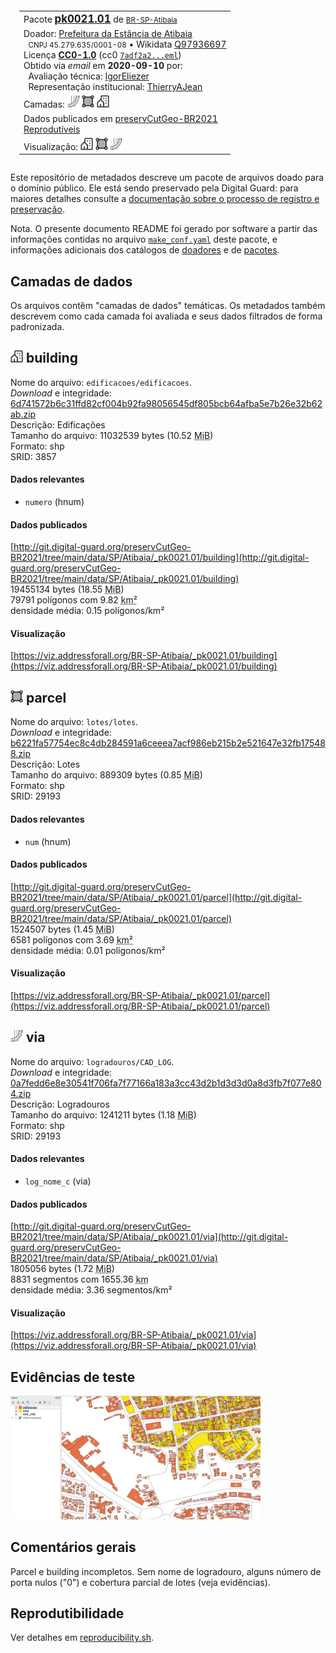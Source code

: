 <aside>
<table align="right" style="padding: 1em">
<tr><td>Pacote <a target="_git" title="link canônico para o git deste pacote" href="http://git.digital-guard.org/preserv-BR/blob/main/data/SP/Atibaia/_pk0021.01"><big><b>pk0021.01</b></big></a> de <small><a target="_osmcodes" title="Jurisdição" href="https://osm.codes/BR-SP-Atibaia">BR-SP-Atibaia</a></small>
</td></tr>
<tr><td>
Doador: <a rel="external" target="_doador" href="http://www.prefeituradeatibaia.com.br/">Prefeitura da Estância de Atibaia</a>
<br/>&nbsp; <small>CNPJ 45.279.635/0001-08</small> • Wikidata <a rel="external" target="_doador" title="link descritor Wikidata do doador" href="https://www.wikidata.org/wiki/Q97936697">Q97936697</a></small><br/>
Licença <a rel="external" target="_doador" href="https://creativecommons.org/publicdomain/zero/1.0/"><b>CC0-1.0</b></a> (cc0 <a title="SHA256 7adf2a2ec5348c05db9a52eedccdfb065352d363ff617d6167cf6202e30ee4af.eml" href="http://dl.digital-guard.org/7adf2a2ec5348c05db9a52eedccdfb065352d363ff617d6167cf6202e30ee4af.eml"><code>7adf2a2...eml</code></a>)<br/>
Obtido via <i>email</i> em <b>2020-09-10</b> por:
<br/>&nbsp; Avaliação técnica: <a rel="external" target="_gitPerson" title="usuário Git" href="https://github.com/IgorEliezer">IgorEliezer</a>
<br/>&nbsp; Representação institucional: <a rel="external" target="_gitPerson" title="usuário Git" href="https://github.com/ThierryAJean">ThierryAJean</a><br/>
</td></tr>
<tr><td>Camadas: <a title="via" href="#-via"><img src="https://raw.githubusercontent.com/digital-guard/preserv/main/docs/assets/layerIcon-via.png" alt="via" width="20"/></a> <a title="parcel" href="#-parcel"><img src="https://raw.githubusercontent.com/digital-guard/preserv/main/docs/assets/layerIcon-parcel.png" alt="parcel" width="20"/></a> <a title="building" href="#-building"><img src="https://raw.githubusercontent.com/digital-guard/preserv/main/docs/assets/layerIcon-building.png" alt="building" width="20"/></a> </td></tr>
<tr><td>Dados publicados em <a href="http://git.digital-guard.org/preservCutGeo-BR2021/tree/main/data/SP/Atibaia/_pk0021.01">preservCutGeo-BR2021</a><br/><a href="#reprodutibilidade">Reprodutíveis</a></td></tr>
<tr><td>Visualização: <a title="building" href="https://viz.addressforall.org/BR-SP-Atibaia/_pk0021.01/building"><img src="https://raw.githubusercontent.com/digital-guard/preserv/main/docs/assets/layerIcon-building.png" alt="building" width="20"/></a> <a title="parcel" href="https://viz.addressforall.org/BR-SP-Atibaia/_pk0021.01/parcel"><img src="https://raw.githubusercontent.com/digital-guard/preserv/main/docs/assets/layerIcon-parcel.png" alt="parcel" width="20"/></a> <a title="via" href="https://viz.addressforall.org/BR-SP-Atibaia/_pk0021.01/via"><img src="https://raw.githubusercontent.com/digital-guard/preserv/main/docs/assets/layerIcon-via.png" alt="via" width="20"/></a> </td></tr>
</table>
</aside>

<section>

Este repositório de metadados descreve um pacote de arquivos doado para o domínio público. Ele está sendo preservado pela Digital Guard: para maiores detalhes consulte a [documentação sobre o processo de registro e preservação](https://wiki.addressforall.org/doc/Documentação_Digital-guard).

Nota. O presente documento README foi gerado por software a partir das informações contidas no arquivo [`make_conf.yaml`](make_conf.yaml) deste pacote, e informações adicionais dos catálogos de [doadores](https://git.digital-guard.org/preserv-BR/blob/main/data/donor.csv) e de [pacotes](https://git.digital-guard.org/preserv-BR/blob/main/data/donatedPack.csv).

# Camadas de dados

Os arquivos contêm "camadas de dados" temáticas. Os metadados também descrevem como cada camada foi avaliada e seus dados filtrados de forma padronizada.

## <img src="https://raw.githubusercontent.com/digital-guard/preserv/main/docs/assets/layerIcon-building.png" alt="building" width="20"/> building

Nome do arquivo: `edificacoes/edificacoes`.<br/>*Download* e integridade: [6d741572b6c31ffd82cf004b92fa98056545df805bcb64afba5e7b26e32b62ab.zip](http://dl.digital-guard.org/6d741572b6c31ffd82cf004b92fa98056545df805bcb64afba5e7b26e32b62ab.zip)<br/>Descrição: Edificações<br/>Tamanho do arquivo: 11032539 bytes (10.52 <abbr title="mebibyte">MiB</abbr>)<br/>Formato: shp<br/>SRID: 3857

#### Dados relevantes
* `numero` (hnum)

#### Dados publicados
[http://git.digital-guard.org/preservCutGeo-BR2021/tree/main/data/SP/Atibaia/_pk0021.01/building](http://git.digital-guard.org/preservCutGeo-BR2021/tree/main/data/SP/Atibaia/_pk0021.01/building)<br/>19455134 bytes (18.55 <abbr title="mebibyte">MiB</abbr>)<br/>79791 polígonos com 9.82 <abbr title="quilômetros quadrados">km²</abbr><br/>densidade média: 0.15 polígonos/km²

#### Visualização
[https://viz.addressforall.org/BR-SP-Atibaia/_pk0021.01/building](https://viz.addressforall.org/BR-SP-Atibaia/_pk0021.01/building)
## <img src="https://raw.githubusercontent.com/digital-guard/preserv/main/docs/assets/layerIcon-parcel.png" alt="parcel" width="20"/> parcel

Nome do arquivo: `lotes/lotes`.<br/>*Download* e integridade: [b6221fa57754ec8c4db284591a6ceeea7acf986eb215b2e521647e32fb175488.zip](http://dl.digital-guard.org/b6221fa57754ec8c4db284591a6ceeea7acf986eb215b2e521647e32fb175488.zip)<br/>Descrição: Lotes<br/>Tamanho do arquivo: 889309 bytes (0.85 <abbr title="mebibyte">MiB</abbr>)<br/>Formato: shp<br/>SRID: 29193

#### Dados relevantes
* `num` (hnum)

#### Dados publicados
[http://git.digital-guard.org/preservCutGeo-BR2021/tree/main/data/SP/Atibaia/_pk0021.01/parcel](http://git.digital-guard.org/preservCutGeo-BR2021/tree/main/data/SP/Atibaia/_pk0021.01/parcel)<br/>1524507 bytes (1.45 <abbr title="mebibyte">MiB</abbr>)<br/>6581 polígonos com 3.69 <abbr title="quilômetros quadrados">km²</abbr><br/>densidade média: 0.01 polígonos/km²

#### Visualização
[https://viz.addressforall.org/BR-SP-Atibaia/_pk0021.01/parcel](https://viz.addressforall.org/BR-SP-Atibaia/_pk0021.01/parcel)
## <img src="https://raw.githubusercontent.com/digital-guard/preserv/main/docs/assets/layerIcon-via.png" alt="via" width="20"/> via

Nome do arquivo: `logradouros/CAD_LOG`.<br/>*Download* e integridade: [0a7fedd6e8e30541f706fa7f77166a183a3cc43d2b1d3d3d0a8d3fb7f077e804.zip](http://dl.digital-guard.org/0a7fedd6e8e30541f706fa7f77166a183a3cc43d2b1d3d3d0a8d3fb7f077e804.zip)<br/>Descrição: Logradouros<br/>Tamanho do arquivo: 1241211 bytes (1.18 <abbr title="mebibyte">MiB</abbr>)<br/>Formato: shp<br/>SRID: 29193

#### Dados relevantes
* `log_nome_c` (via)

#### Dados publicados
[http://git.digital-guard.org/preservCutGeo-BR2021/tree/main/data/SP/Atibaia/_pk0021.01/via](http://git.digital-guard.org/preservCutGeo-BR2021/tree/main/data/SP/Atibaia/_pk0021.01/via)<br/>1805056 bytes (1.72 <abbr title="mebibyte">MiB</abbr>)<br/>8831 segmentos com 1655.36 <abbr title="quilômetros">km</abbr><br/>densidade média: 3.36 segmentos/km²

#### Visualização
[https://viz.addressforall.org/BR-SP-Atibaia/_pk0021.01/via](https://viz.addressforall.org/BR-SP-Atibaia/_pk0021.01/via)

# Evidências de teste
<img src="qgis.png" width="400"/>

# Comentários gerais
Parcel e building incompletos. Sem nome de logradouro, alguns número de porta nulos (&quot;0&quot;) e cobertura parcial de lotes (veja evidências).

</section>
<section>

# Reprodutibilidade

Ver detalhes em [reproducibility.sh](reproducibility.sh).

</section>

